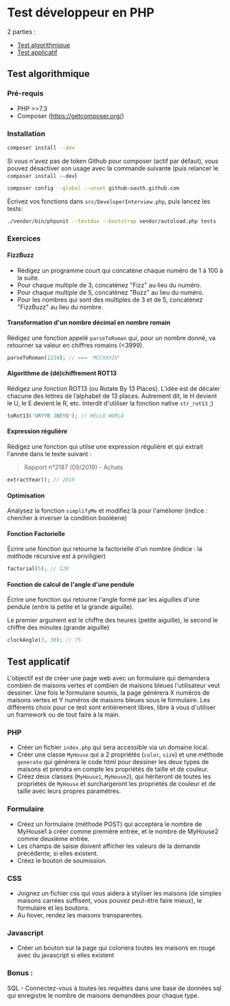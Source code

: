 # Test développeur en PHP
 2 parties :

- [Test algorithmique](#test-algorithmique)
- [Test applicatif](#test-applicatif)

Test algorithmique
--

### Pré-requis

- PHP >=7.3
- Composer (https://getcomposer.org/)

### Installation

```sh
composer install --dev
```

Si vous n'avez pas de token Github pour composer (actif par défaut), vous pouvez désactiver son usage avec la commande suivante (puis relancer le `composer install --dev`)


```sh
composer config --global --unset github-oauth.github.com
```

Écrivez vos fonctions dans `src/DeveloperInterview.php`, puis lancez les tests:

```sh
./vendor/bin/phpunit --testdox --bootstrap vendor/autoload.php tests
```

### Exercices

#### FizzBuzz

- Rédigez un programme court qui concatène chaque numéro de 1 à 100 à la suite.
- Pour chaque multiple de 3, concatènez "Fizz" au lieu du numéro.
- Pour chaque multiple de 5, concatènez "Buzz" au lieu du numéro.
- Pour les nombres qui sont des multiples de 3 et de 5, concatènez "FizzBuzz" au lieu du nombre.

#### Transformation d'un nombre décimal en nombre romain

Rédigez une fonction appelé `parseToRoman` qui, pour un nombre donné, va retourner sa valeur en chiffres romains (<3999).

```php
parseToRoman(1234); // === 'MCCXXXIV'
```

#### Algorithme de (dé)chiffrement ROT13

Rédigez une fonction ROT13 (ou Rotate By 13 Places). L’idée est de décaler chacune des lettres de l’alphabet de 13 places. Autrement dit, le H devient le U, le E devient le R, etc. Interdit d'utiliser la fonction native `str_rot13` ;)

```php
toRot13('URYYB JBEYQ'); // HELLO WORLD
```

#### Expression régulière

Rédigez une fonction qui utilse une expression régulière et qui extrait l'année dans le texte suivant :

> Rapport n°2187 (09/2019) - Achats

```php
extractYear(); // 2019
```

#### Optimisation

Analysez la fonction `simplifyMe` et modifiez là pour l'améliorer (indice : chercher à inverser la condition booléene)

#### Fonction Factorielle

Écrire une fonction qui retourne la factorielle d'un nombre (indice : la méthode récursive est à priviligier)

```php
factorial(5); // 120
```

#### Fonction de calcul de l'angle d'une pendule

Écrire une fonction qui retourne l'angle formé par les aiguilles d'une pendule (entre la petite et la grande aiguille).

Le premier argument est le chiffre des heures (petite aiguille), le second le chiffre des minutes (grande aiguille)

```php
clockAngle(3, 30); // 75
```

Test applicatif
---

L'objectif est de créer une page web avec un formulaire qui demandera combien de maisons vertes et combien de maisons bleues l'utilisateur veut dessiner.  Une fois le formulaire soumis, la page générera X numéros de maisons vertes et Y numéros de maisons bleues sous le formulaire. Les différents choix pour ce test sont entièrement libres, libre à vous d'utiliser un framework ou de tout faire à la main. 

### PHP

- Créer un fichier `index.php` qui sera accessible via un domaine local.
- Créer une classe `MyHouse` qui a 2 propriétés (`color`, `size`) et une méthode `generate` qui générera le code html pour dessiner les deux types de maisons et prendra en compte les propriétés de taille et de couleur.
- Créez deux classes (`MyHouse1`, `MyHouse2`), qui hériteront de toutes les propriétés de `MyHouse` et surchargeront les propriétés de couleur et de taille avec leurs propres paramètres. 

### Formulaire

- Créez un formulaire (méthode POST) qui acceptera le nombre de MyHouse1 à créer comme première entrée, et le nombre de MyHouse2 comme deuxième entrée.
- Les champs de saisie doivent afficher les valeurs de la demande précédente, si elles existent.
- Créez le bouton de soumission.

### CSS

- Joignez un fichier css qui vous aidera à styliser les maisons (de simples maisons carrées suffisent, vous pouvez peut-être faire mieux), le formulaire et les boutons. 
- Au hover, rendez les maisons transparentes.

### Javascript

- Créer un bouton sur la page qui coloriera toutes les maisons en rouge avec du javascript si elles existent

### Bonus :

SQL - Connectez-vous à toutes les requêtes dans une base de données sql qui enregistre le nombre de maisons demandées pour chaque type.
